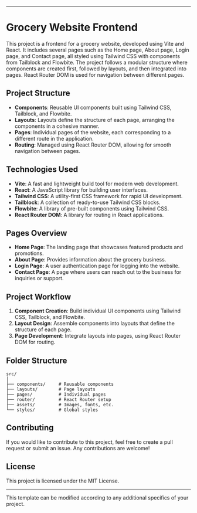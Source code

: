 
---

# Grocery Website Frontend

This project is a frontend for a grocery website, developed using Vite and React. It includes several pages such as the Home page, About page, Login page, and Contact page, all styled using Tailwind CSS with components from Tailblock and Flowbite. The project follows a modular structure where components are created first, followed by layouts, and then integrated into pages. React Router DOM is used for navigation between different pages.

## Project Structure

- **Components**: Reusable UI components built using Tailwind CSS, Tailblock, and Flowbite.
- **Layouts**: Layouts define the structure of each page, arranging the components in a cohesive manner.
- **Pages**: Individual pages of the website, each corresponding to a different route in the application.
- **Routing**: Managed using React Router DOM, allowing for smooth navigation between pages.

## Technologies Used

- **Vite**: A fast and lightweight build tool for modern web development.
- **React**: A JavaScript library for building user interfaces.
- **Tailwind CSS**: A utility-first CSS framework for rapid UI development.
- **Tailblock**: A collection of ready-to-use Tailwind CSS blocks.
- **Flowbite**: A library of pre-built components using Tailwind CSS.
- **React Router DOM**: A library for routing in React applications.

## Pages Overview

- **Home Page**: The landing page that showcases featured products and promotions.
- **About Page**: Provides information about the grocery business.
- **Login Page**: A user authentication page for logging into the website.
- **Contact Page**: A page where users can reach out to the business for inquiries or support.

## Project Workflow

1. **Component Creation**: Build individual UI components using Tailwind CSS, Tailblock, and Flowbite.
2. **Layout Design**: Assemble components into layouts that define the structure of each page.
3. **Page Development**: Integrate layouts into pages, using React Router DOM for routing.

## Folder Structure

```
src/
│
├── components/     # Reusable components
├── layouts/        # Page layouts
├── pages/          # Individual pages
├── router/         # React Router setup
├── assets/         # Images, fonts, etc.
└── styles/         # Global styles
```

## Contributing

If you would like to contribute to this project, feel free to create a pull request or submit an issue. Any contributions are welcome!

## License

This project is licensed under the MIT License.

---

This template can be modified according to any additional specifics of your project.